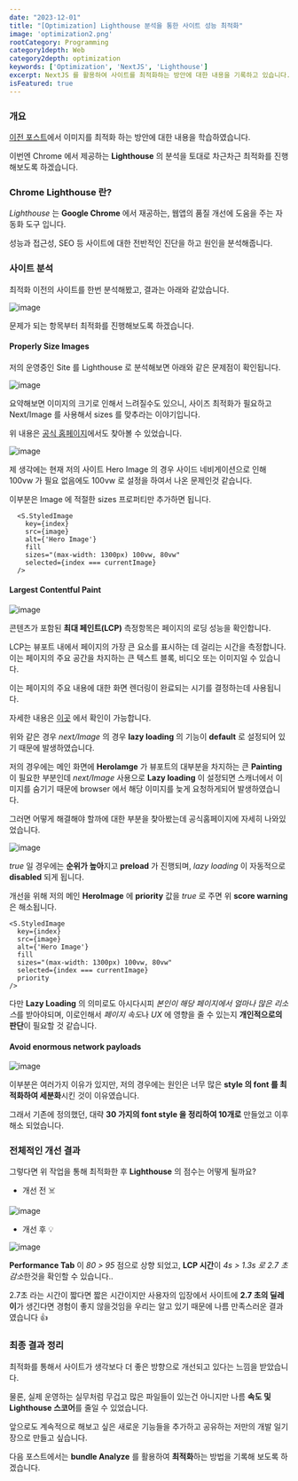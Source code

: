 ```yaml
---
date: "2023-12-01"
title: "[Optimization] Lighthouse 분석을 통한 사이트 성능 최적화"
image: 'optimization2.png'
rootCategory: Programming
category1depth: Web
category2depth: optimization
keywords: ['Optimization', 'NextJS', 'Lighthouse']
excerpt: NextJS 를 활용하여 사이트를 최적화하는 방안에 대한 내용을 기록하고 있습니다.
isFeatured: true
---
```


### 개요

[이전 포스트](https://next-hippo-blog.vercel.app/posts/optimization/1-optimization)에서 이미지를 최적화 하는 방안에 대한 내용을 학습하였습니다.

이번엔 Chrome 에서 제공하는 **Lighthouse** 의 분석을 토대로 차근차근 최적화를 진행해보도록 하겠습니다.

### Chrome Lighthouse 란?

*Lighthouse* 는 **Google Chrome** 에서 재공하는, 웹앱의 품질 개선에 도움을 주는 자동화 도구 입니다.

성능과 접근성, SEO 등 사이트에 대한 전반적인 진단을 하고 원인을 분석해줍니다.

### 사이트 분석

최적화 이전의 사이트를 한번 분석해봤고, 결과는 아래와 같았습니다.

![image](https://github.com/jjou33/next-hippo-blog/assets/56063287/a9833321-c981-4b5f-b015-3cb3ba16db2e)

문제가 되는 항목부터 최적화를 진행해보도록 하겠습니다.

#### Properly Size Images

저의 운영중인 Site 를 Lighthouse 로 분석해보면 아래와 같은 문제점이 확인됩니다.

![image](https://github.com/jjou33/next-hippo-blog/assets/56063287/079bf1e4-6d7c-4c0d-9534-352f6e41666e)

요약해보면 이미지의 크기로 인해서 느려질수도 있으니, 사이즈 최적화가 필요하고 Next/Image 를 사용해서 sizes 를 맞추라는 이야기입니다.

위 내용은 [공식 홈페이지](https://nextjs.org/docs/pages/building-your-application/optimizing/images)에서도 찾아볼 수 있었습니다.

![image](https://github.com/jjou33/next-hippo-blog/assets/56063287/2c7557a6-8ce6-41fd-ad30-63fb5b5563fd)

제 생각에는 현재 저의 사이트 Hero Image 의 경우 사이드 네비게이션으로 인해 100vw 가 필요 없음에도 100vw 로 설정을 하여서 나온 문제인것 같습니다.

이부분은 Image 에 적절한 sizes 프로퍼티만 추가하면 됩니다.

```tsx
  <S.StyledImage
    key={index}
    src={image}
    alt={'Hero Image'}
    fill
    sizes="(max-width: 1300px) 100vw, 80vw"
    selected={index === currentImage}
  />
```

#### Largest Contentful Paint

![image](https://github.com/jjou33/next-hippo-blog/assets/56063287/a6c4f22e-75d9-49cd-b9ba-2267b5d7d382)

콘텐츠가 포함된 **최대 페인트(LCP)** 측정항목은 페이지의 로딩 성능을 확인합니다. 

LCP는 뷰포트 내에서 페이지의 가장 큰 요소를 표시하는 데 걸리는 시간을 측정합니다. 이는 페이지의 주요 공간을 차지하는 큰 텍스트 블록, 비디오 또는 이미지일 수 있습니다.

이는 페이지의 주요 내용에 대한 화면 렌더링이 완료되는 시기를 결정하는데 사용됩니다.

자세한 내용은 [이곳](https://nextjs.org/learn-pages-router/seo/web-performance/lcp) 에서 확인이 가능합니다.

위와 같은 경우 *next/Image* 의 경우 **lazy loading** 의 기능이 **default** 로 설정되어 있기 때문에 발생하였습니다.

저의 경우에는 메인 화면에 **HeroIamge** 가 뷰포트의 대부분을 차지하는 큰 **Painting** 이 필요한 부분인데 *next/Image* 사용으로 **Lazy loading** 이 설정되면 스캐너에서 이미지를 숨기기 때문에 browser 에서 해당 이미지를 늦게 요청하게되어 발생하였습니다.

그러면 어떻게 해결해야 할까에 대한 부분을 찾아봤는데 공식홈페이지에 자세히 나와있었습니다.

![image](https://github.com/jjou33/next-hippo-blog/assets/56063287/4a2b0b6e-d4bb-4b64-8fc3-352c8602b967)

*true* 일 경우에는 **순위가 높아**지고 **preload** 가 진행되며, *lazy loading* 이 자동적으로 **disabled** 되게 됩니다.

개선을 위해 저의 메인 **HeroImage** 에 **priority** 값을 *true* 로 주면 위 **score warning** 은 해소됩니다.

```tsx
<S.StyledImage
  key={index}
  src={image}
  alt={'Hero Image'}
  fill
  sizes="(max-width: 1300px) 100vw, 80vw"
  selected={index === currentImage}
  priority
/>
```

다만 **Lazy Loading** 의 의미로도 아시다시피 *본인이 해당 페이지에서 얼마나 많은 리소스*를 받아야되며, 이로인해서 *페이지 속도*나 *UX* 에 영향을 줄 수 있는지 **개인적으로의 판단**이 필요할 것 같습니다.

#### Avoid enormous network payloads

![image](https://github.com/jjou33/next-hippo-blog/assets/56063287/a2489295-11fc-4abd-8f82-3aaa289a9702)

이부분은 여러가지 이유가 있지만, 저의 경우에는 원인은 너무 많은 **style 의 font 를 최적화하여 세분화**시킨 것이 이유였습니다.

그래서 기존에 정의했던, 대략 **30 가지의 font style 을 정리하여 10개로** 만들었고 이후 해소 되었습니다.

### 전체적인 개선 결과

그렇다면 위 작업을 통해 최적화한 후 **Lighthouse** 의 점수는 어떻게 될까요?

- 개선 전 ☠️

![image](https://github.com/jjou33/next-hippo-blog/assets/56063287/f33cc3c2-83f6-4b97-ac43-b81a9788102b)

- 개선 후 💡

![image](https://github.com/jjou33/next-hippo-blog/assets/56063287/f29918c9-c7b4-444b-96bc-7e86da4efcb8)

**Performance Tab** 이 *80 > 95* 점으로 상향 되었고, **LCP 시간**이 *4s > 1.3s 로 2.7 초 감소*한것을 확인할 수 있습니다..

2.7초 라는 시간이 짧다면 짧은 시간이지만 사용자의 입장에서 사이트에 **2.7 초의 딜레이**가 생긴다면 경험이 좋지 않을것임을 우리는 알고 있기 때문에 나름 만족스러운 결과였습니다 👍

### 최종 결과 정리

최적화를 통해서 사이트가 생각보다 더 좋은 방향으로 개선되고 있다는 느낌을 받았습니다.

물론, 실제 운영하는 실무처럼 무겁고 많은 파일들이 있는건 아니지만 나름 **속도 및 Lighthouse 스코어**를 줄일 수 있었습니다.

앞으로도 계속적으로 해보고 싶은 새로운 기능들을 추가하고 공유하는 저만의 개발 일기장으로 만들고 싶습니다.

다음 포스트에서는 **bundle Analyze** 를 활용하여 **최적화**하는 방법을 기록해 보도록 하겠습니다.






